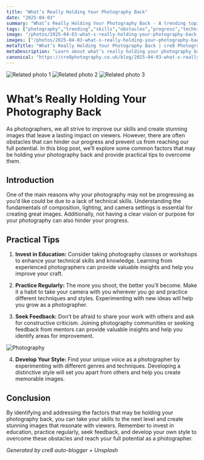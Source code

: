 ```yaml
---
title: "What’s Really Holding Your Photography Back"
date: "2025-04-03"
summary: "What’s Really Holding Your Photography Back - A trending topic in photography."
tags: ["photography","trending","skills","obstacles","progress","technical skills","education","practice","feedback","style","potential"]
image: "/photos/2025-04-03-what-s-really-holding-your-photography-back-1.jpg"
images: ["/photos/2025-04-03-what-s-really-holding-your-photography-back-1.jpg","/photos/2025-04-03-what-s-really-holding-your-photography-back-2.jpg","/photos/2025-04-03-what-s-really-holding-your-photography-back-3.jpg"]
metaTitle: "What’s Really Holding Your Photography Back | cre8 Photography"
metaDescription: "Learn about what’s really holding your photography back in photography with practical tips and insights."
canonical: "https://cre8photography.co.uk/blog/2025-04-03-what-s-really-holding-your-photography-back"
---
```



<div class="grid grid-cols-1 sm:grid-cols-2 md:grid-cols-3 gap-4">
  <img src="/photos/2025-04-03-what-s-really-holding-your-photography-back-1.jpg" alt="Related photo 1" class="w-full rounded-lg" />
<img src="/photos/2025-04-03-what-s-really-holding-your-photography-back-2.jpg" alt="Related photo 2" class="w-full rounded-lg" />
<img src="/photos/2025-04-03-what-s-really-holding-your-photography-back-3.jpg" alt="Related photo 3" class="w-full rounded-lg" />
</div>


# What’s Really Holding Your Photography Back

As photographers, we all strive to improve our skills and create stunning images that leave a lasting impact on viewers. However, there are often obstacles that can hinder our progress and prevent us from reaching our full potential. In this blog post, we’ll explore some common factors that may be holding your photography back and provide practical tips to overcome them.

## Introduction

One of the main reasons why your photography may not be progressing as you’d like could be due to a lack of technical skills. Understanding the fundamentals of composition, lighting, and camera settings is essential for creating great images. Additionally, not having a clear vision or purpose for your photography can also hinder your progress.

## Practical Tips

1. **Invest in Education:** Consider taking photography classes or workshops to enhance your technical skills and knowledge. Learning from experienced photographers can provide valuable insights and help you improve your craft.

2. **Practice Regularly:** The more you shoot, the better you’ll become. Make it a habit to take your camera with you wherever you go and practice different techniques and styles. Experimenting with new ideas will help you grow as a photographer.

3. **Seek Feedback:** Don’t be afraid to share your work with others and ask for constructive criticism. Joining photography communities or seeking feedback from mentors can provide valuable insights and help you identify areas for improvement.

![Photography](/path/to/image)

4. **Develop Your Style:** Find your unique voice as a photographer by experimenting with different genres and techniques. Developing a distinctive style will set you apart from others and help you create memorable images.

## Conclusion

By identifying and addressing the factors that may be holding your photography back, you can take your skills to the next level and create stunning images that resonate with viewers. Remember to invest in education, practice regularly, seek feedback, and develop your own style to overcome these obstacles and reach your full potential as a photographer.

*Generated by cre8 auto-blogger + Unsplash*
